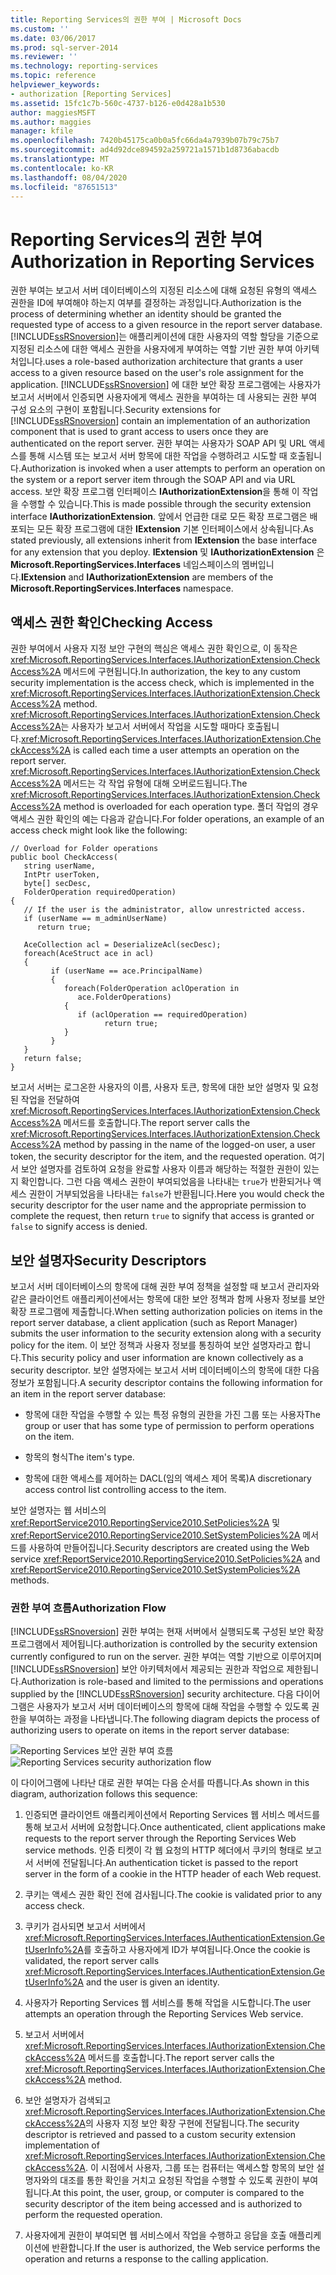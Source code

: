 ```yaml
---
title: Reporting Services의 권한 부여 | Microsoft Docs
ms.custom: ''
ms.date: 03/06/2017
ms.prod: sql-server-2014
ms.reviewer: ''
ms.technology: reporting-services
ms.topic: reference
helpviewer_keywords:
- authorization [Reporting Services]
ms.assetid: 15fc1c7b-560c-4737-b126-e0d428a1b530
author: maggiesMSFT
ms.author: maggies
manager: kfile
ms.openlocfilehash: 7420b45175ca0b0a5fc66da4a7939b07b79c75b7
ms.sourcegitcommit: ad4d92dce894592a259721a1571b1d8736abacdb
ms.translationtype: MT
ms.contentlocale: ko-KR
ms.lasthandoff: 08/04/2020
ms.locfileid: "87651513"
---
```

# <a name="authorization-in-reporting-services"></a><span data-ttu-id="ec035-102">Reporting Services의 권한 부여</span><span class="sxs-lookup"><span data-stu-id="ec035-102">Authorization in Reporting Services</span></span>
  <span data-ttu-id="ec035-103">권한 부여는 보고서 서버 데이터베이스의 지정된 리소스에 대해 요청된 유형의 액세스 권한을 ID에 부여해야 하는지 여부를 결정하는 과정입니다.</span><span class="sxs-lookup"><span data-stu-id="ec035-103">Authorization is the process of determining whether an identity should be granted the requested type of access to a given resource in the report server database.</span></span> [!INCLUDE[ssRSnoversion](../../../includes/ssrsnoversion-md.md)]<span data-ttu-id="ec035-104">는 애플리케이션에 대한 사용자의 역할 할당을 기준으로 지정된 리소스에 대한 액세스 권한을 사용자에게 부여하는 역할 기반 권한 부여 아키텍처입니다.</span><span class="sxs-lookup"><span data-stu-id="ec035-104">uses a role-based authorization architecture that grants a user access to a given resource based on the user's role assignment for the application.</span></span> <span data-ttu-id="ec035-105">[!INCLUDE[ssRSnoversion](../../../includes/ssrsnoversion-md.md)] 에 대한 보안 확장 프로그램에는 사용자가 보고서 서버에서 인증되면 사용자에게 액세스 권한을 부여하는 데 사용되는 권한 부여 구성 요소의 구현이 포함됩니다.</span><span class="sxs-lookup"><span data-stu-id="ec035-105">Security extensions for [!INCLUDE[ssRSnoversion](../../../includes/ssrsnoversion-md.md)] contain an implementation of an authorization component that is used to grant access to users once they are authenticated on the report server.</span></span> <span data-ttu-id="ec035-106">권한 부여는 사용자가 SOAP API 및 URL 액세스를 통해 시스템 또는 보고서 서버 항목에 대한 작업을 수행하려고 시도할 때 호출됩니다.</span><span class="sxs-lookup"><span data-stu-id="ec035-106">Authorization is invoked when a user attempts to perform an operation on the system or a report server item through the SOAP API and via URL access.</span></span> <span data-ttu-id="ec035-107">보안 확장 프로그램 인터페이스 **IAuthorizationExtension**을 통해 이 작업을 수행할 수 있습니다.</span><span class="sxs-lookup"><span data-stu-id="ec035-107">This is made possible through the security extension interface **IAuthorizationExtension**.</span></span> <span data-ttu-id="ec035-108">앞에서 언급한 대로 모든 확장 프로그램은 배포되는 모든 확장 프로그램에 대한 **IExtension** 기본 인터페이스에서 상속됩니다.</span><span class="sxs-lookup"><span data-stu-id="ec035-108">As stated previously, all extensions inherit from **IExtension** the base interface for any extension that you deploy.</span></span> <span data-ttu-id="ec035-109">**IExtension** 및 **IAuthorizationExtension** 은 **Microsoft.ReportingServices.Interfaces** 네임스페이스의 멤버입니다.</span><span class="sxs-lookup"><span data-stu-id="ec035-109">**IExtension** and **IAuthorizationExtension** are members of the **Microsoft.ReportingServices.Interfaces** namespace.</span></span>

## <a name="checking-access"></a><span data-ttu-id="ec035-110">액세스 권한 확인</span><span class="sxs-lookup"><span data-stu-id="ec035-110">Checking Access</span></span>
 <span data-ttu-id="ec035-111">권한 부여에서 사용자 지정 보안 구현의 핵심은 액세스 권한 확인으로, 이 동작은 <xref:Microsoft.ReportingServices.Interfaces.IAuthorizationExtension.CheckAccess%2A> 메서드에 구현됩니다.</span><span class="sxs-lookup"><span data-stu-id="ec035-111">In authorization, the key to any custom security implementation is the access check, which is implemented in the <xref:Microsoft.ReportingServices.Interfaces.IAuthorizationExtension.CheckAccess%2A> method.</span></span> <span data-ttu-id="ec035-112"><xref:Microsoft.ReportingServices.Interfaces.IAuthorizationExtension.CheckAccess%2A>는 사용자가 보고서 서버에서 작업을 시도할 때마다 호출됩니다.</span><span class="sxs-lookup"><span data-stu-id="ec035-112"><xref:Microsoft.ReportingServices.Interfaces.IAuthorizationExtension.CheckAccess%2A> is called each time a user attempts an operation on the report server.</span></span> <span data-ttu-id="ec035-113"><xref:Microsoft.ReportingServices.Interfaces.IAuthorizationExtension.CheckAccess%2A> 메서드는 각 작업 유형에 대해 오버로드됩니다.</span><span class="sxs-lookup"><span data-stu-id="ec035-113">The <xref:Microsoft.ReportingServices.Interfaces.IAuthorizationExtension.CheckAccess%2A> method is overloaded for each operation type.</span></span> <span data-ttu-id="ec035-114">폴더 작업의 경우 액세스 권한 확인의 예는 다음과 같습니다.</span><span class="sxs-lookup"><span data-stu-id="ec035-114">For folder operations, an example of an access check might look like the following:</span></span>

```
// Overload for Folder operations
public bool CheckAccess(
   string userName, 
   IntPtr userToken, 
   byte[] secDesc, 
   FolderOperation requiredOperation)
{
   // If the user is the administrator, allow unrestricted access.
   if (userName == m_adminUserName) 
      return true;

   AceCollection acl = DeserializeAcl(secDesc);
   foreach(AceStruct ace in acl)
   {
         if (userName == ace.PrincipalName)
         {
            foreach(FolderOperation aclOperation in 
               ace.FolderOperations)
            {
               if (aclOperation == requiredOperation)
                     return true;
            }
         }
   }
   return false;
}
```

 <span data-ttu-id="ec035-115">보고서 서버는 로그온한 사용자의 이름, 사용자 토큰, 항목에 대한 보안 설명자 및 요청된 작업을 전달하여 <xref:Microsoft.ReportingServices.Interfaces.IAuthorizationExtension.CheckAccess%2A> 메서드를 호출합니다.</span><span class="sxs-lookup"><span data-stu-id="ec035-115">The report server calls the <xref:Microsoft.ReportingServices.Interfaces.IAuthorizationExtension.CheckAccess%2A> method by passing in the name of the logged-on user, a user token, the security descriptor for the item, and the requested operation.</span></span> <span data-ttu-id="ec035-116">여기서 보안 설명자를 검토하여 요청을 완료할 사용자 이름과 해당하는 적절한 권한이 있는지 확인합니다. 그런 다음 액세스 권한이 부여되었음을 나타내는 `true`가 반환되거나 액세스 권한이 거부되었음을 나타내는 `false`가 반환됩니다.</span><span class="sxs-lookup"><span data-stu-id="ec035-116">Here you would check the security descriptor for the user name and the appropriate permission to complete the request, then return `true` to signify that access is granted or `false` to signify access is denied.</span></span>

## <a name="security-descriptors"></a><span data-ttu-id="ec035-117">보안 설명자</span><span class="sxs-lookup"><span data-stu-id="ec035-117">Security Descriptors</span></span>
 <span data-ttu-id="ec035-118">보고서 서버 데이터베이스의 항목에 대해 권한 부여 정책을 설정할 때 보고서 관리자와 같은 클라이언트 애플리케이션에서는 항목에 대한 보안 정책과 함께 사용자 정보를 보안 확장 프로그램에 제출합니다.</span><span class="sxs-lookup"><span data-stu-id="ec035-118">When setting authorization policies on items in the report server database, a client application (such as Report Manager) submits the user information to the security extension along with a security policy for the item.</span></span> <span data-ttu-id="ec035-119">이 보안 정책과 사용자 정보를 통칭하여 보안 설명자라고 합니다.</span><span class="sxs-lookup"><span data-stu-id="ec035-119">This security policy and user information are known collectively as a security descriptor.</span></span> <span data-ttu-id="ec035-120">보안 설명자에는 보고서 서버 데이터베이스의 항목에 대한 다음 정보가 포함됩니다.</span><span class="sxs-lookup"><span data-stu-id="ec035-120">A security descriptor contains the following information for an item in the report server database:</span></span>

-   <span data-ttu-id="ec035-121">항목에 대한 작업을 수행할 수 있는 특정 유형의 권한을 가진 그룹 또는 사용자</span><span class="sxs-lookup"><span data-stu-id="ec035-121">The group or user that has some type of permission to perform operations on the item.</span></span>

-   <span data-ttu-id="ec035-122">항목의 형식</span><span class="sxs-lookup"><span data-stu-id="ec035-122">The item's type.</span></span>

-   <span data-ttu-id="ec035-123">항목에 대한 액세스를 제어하는 DACL(임의 액세스 제어 목록)</span><span class="sxs-lookup"><span data-stu-id="ec035-123">A discretionary access control list controlling access to the item.</span></span>

 <span data-ttu-id="ec035-124">보안 설명자는 웹 서비스의 <xref:ReportService2010.ReportingService2010.SetPolicies%2A> 및 <xref:ReportService2010.ReportingService2010.SetSystemPolicies%2A> 메서드를 사용하여 만들어집니다.</span><span class="sxs-lookup"><span data-stu-id="ec035-124">Security descriptors are created using the Web service <xref:ReportService2010.ReportingService2010.SetPolicies%2A> and <xref:ReportService2010.ReportingService2010.SetSystemPolicies%2A> methods.</span></span>

### <a name="authorization-flow"></a><span data-ttu-id="ec035-125">권한 부여 흐름</span><span class="sxs-lookup"><span data-stu-id="ec035-125">Authorization Flow</span></span>
 [!INCLUDE[ssRSnoversion](../../../includes/ssrsnoversion-md.md)] <span data-ttu-id="ec035-126">권한 부여는 현재 서버에서 실행되도록 구성된 보안 확장 프로그램에서 제어됩니다.</span><span class="sxs-lookup"><span data-stu-id="ec035-126">authorization is controlled by the security extension currently configured to run on the server.</span></span> <span data-ttu-id="ec035-127">권한 부여는 역할 기반으로 이루어지며 [!INCLUDE[ssRSnoversion](../../../includes/ssrsnoversion-md.md)] 보안 아키텍처에서 제공되는 권한과 작업으로 제한됩니다.</span><span class="sxs-lookup"><span data-stu-id="ec035-127">Authorization is role-based and limited to the permissions and operations supplied by the [!INCLUDE[ssRSnoversion](../../../includes/ssrsnoversion-md.md)] security architecture.</span></span> <span data-ttu-id="ec035-128">다음 다이어그램은 사용자가 보고서 서버 데이터베이스의 항목에 대해 작업을 수행할 수 있도록 권한을 부여하는 과정을 나타냅니다.</span><span class="sxs-lookup"><span data-stu-id="ec035-128">The following diagram depicts the process of authorizing users to operate on items in the report server database:</span></span>

 <span data-ttu-id="ec035-129">![Reporting Services 보안 권한 부여 흐름](../../media/rosettasecurityextensionauthorizationflow.gif "Reporting Services 보안 권한 부여 흐름")</span><span class="sxs-lookup"><span data-stu-id="ec035-129">![Reporting Services security authorization flow](../../media/rosettasecurityextensionauthorizationflow.gif "Reporting Services security authorization flow")</span></span>

 <span data-ttu-id="ec035-130">이 다이어그램에 나타난 대로 권한 부여는 다음 순서를 따릅니다.</span><span class="sxs-lookup"><span data-stu-id="ec035-130">As shown in this diagram, authorization follows this sequence:</span></span>

1.  <span data-ttu-id="ec035-131">인증되면 클라이언트 애플리케이션에서 Reporting Services 웹 서비스 메서드를 통해 보고서 서버에 요청합니다.</span><span class="sxs-lookup"><span data-stu-id="ec035-131">Once authenticated, client applications make requests to the report server through the Reporting Services Web service methods.</span></span> <span data-ttu-id="ec035-132">인증 티켓이 각 웹 요청의 HTTP 헤더에서 쿠키의 형태로 보고서 서버에 전달됩니다.</span><span class="sxs-lookup"><span data-stu-id="ec035-132">An authentication ticket is passed to the report server in the form of a cookie in the HTTP header of each Web request.</span></span>

2.  <span data-ttu-id="ec035-133">쿠키는 액세스 권한 확인 전에 검사됩니다.</span><span class="sxs-lookup"><span data-stu-id="ec035-133">The cookie is validated prior to any access check.</span></span>

3.  <span data-ttu-id="ec035-134">쿠키가 검사되면 보고서 서버에서 <xref:Microsoft.ReportingServices.Interfaces.IAuthenticationExtension.GetUserInfo%2A>를 호출하고 사용자에게 ID가 부여됩니다.</span><span class="sxs-lookup"><span data-stu-id="ec035-134">Once the cookie is validated, the report server calls <xref:Microsoft.ReportingServices.Interfaces.IAuthenticationExtension.GetUserInfo%2A> and the user is given an identity.</span></span>

4.  <span data-ttu-id="ec035-135">사용자가 Reporting Services 웹 서비스를 통해 작업을 시도합니다.</span><span class="sxs-lookup"><span data-stu-id="ec035-135">The user attempts an operation through the Reporting Services Web service.</span></span>

5.  <span data-ttu-id="ec035-136">보고서 서버에서 <xref:Microsoft.ReportingServices.Interfaces.IAuthorizationExtension.CheckAccess%2A> 메서드를 호출합니다.</span><span class="sxs-lookup"><span data-stu-id="ec035-136">The report server calls the <xref:Microsoft.ReportingServices.Interfaces.IAuthorizationExtension.CheckAccess%2A> method.</span></span>

6.  <span data-ttu-id="ec035-137">보안 설명자가 검색되고 <xref:Microsoft.ReportingServices.Interfaces.IAuthorizationExtension.CheckAccess%2A>의 사용자 지정 보안 확장 구현에 전달됩니다.</span><span class="sxs-lookup"><span data-stu-id="ec035-137">The security descriptor is retrieved and passed to a custom security extension implementation of <xref:Microsoft.ReportingServices.Interfaces.IAuthorizationExtension.CheckAccess%2A>.</span></span> <span data-ttu-id="ec035-138">이 시점에서 사용자, 그룹 또는 컴퓨터는 액세스할 항목의 보안 설명자와의 대조를 통한 확인을 거치고 요청된 작업을 수행할 수 있도록 권한이 부여됩니다.</span><span class="sxs-lookup"><span data-stu-id="ec035-138">At this point, the user, group, or computer is compared to the security descriptor of the item being accessed and is authorized to perform the requested operation.</span></span>

7.  <span data-ttu-id="ec035-139">사용자에게 권한이 부여되면 웹 서비스에서 작업을 수행하고 응답을 호출 애플리케이션에 반환합니다.</span><span class="sxs-lookup"><span data-stu-id="ec035-139">If the user is authorized, the Web service performs the operation and returns a response to the calling application.</span></span>


